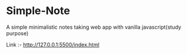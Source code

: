 # Simple-Note
A simple minimalistic notes taking web app with vanilla javascript(study purpose)

Link :- http://127.0.0.1:5500/index.html


